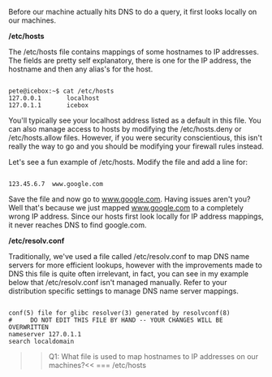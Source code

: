 Before our machine actually hits DNS to do a query, it first looks locally on our machines. 

**/etc/hosts**

The /etc/hosts file contains mappings of some hostnames to IP addresses. The fields are pretty self explanatory, there is one for the IP address, the hostname and then any alias's for the host. 

```

pete@icebox:~$ cat /etc/hosts
127.0.0.1       localhost
127.0.1.1       icebox

```

You'll typically see your localhost address listed as a default in this file. You can also manage access to hosts by modifying the /etc/hosts.deny or /etc/hosts.allow files. However, if you were security conscientious, this isn't really the way to go and you should be modifying your firewall rules instead. 

Let's see a fun example of /etc/hosts. Modify the file and add a line for:

```

123.45.6.7  www.google.com

```

Save the file and now go to www.google.com. Having issues aren't you? Well that's because we just mapped www.google.com to a completely wrong IP address. Since our hosts first look locally for IP address mappings, it never reaches DNS to find google.com. 

**/etc/resolv.conf**

Traditionally, we've used a file called /etc/resolv.conf to map DNS name servers for more efficient lookups, however with the improvements made to DNS this file is quite often irrelevant, in fact, you can see in my example below that /etc/resolv.conf isn't managed manually. Refer to your distribution specific settings to manage DNS name server mappings.

```

conf(5) file for glibc resolver(3) generated by resolvconf(8)
#     DO NOT EDIT THIS FILE BY HAND -- YOUR CHANGES WILL BE OVERWRITTEN
nameserver 127.0.1.1
search localdomain

```

>>Q1: What file is used to map hostnames to IP addresses on our machines?<<
=== /etc/hosts
